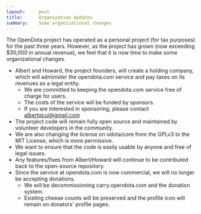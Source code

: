 ```yaml
---
layout:     post
title:      Organization Updates
summary:    Some organizational changes
---
```


The OpenDota project has operated as a personal project (for tax purposes) for the past three years.
However, as the project has grown (now exceeding $30,000 in annual revenue), we feel that it is now time to make some organizational changes.

* Albert and Howard, the project founders, will create a holding company, which will administer the opendota.com service and pay taxes on its revenues as a legal entity.
  * We are committed to keeping the opendota.com service free of charge for users.
  * The costs of the service will be funded by sponsors.
  * If you are interested in sponsoring, please contact albertqcui@gmail.com
* The project code will remain fully open source and maintained by volunteer developers in the community.
 * We are also changing the license on odota/core from the GPLv3 to the MIT License, which is more permissive.
 * We want to ensure that the code is easily usable by anyone and free of legal issues.
 * Any features/fixes from Albert/Howard will continue to be contributed back to the open-source repository.
* Since the service at opendota.com is now commercial, we will no longer be accepting donations.
  * We will be decommissioning carry.opendota.com and the donation system.
  * Existing cheese counts will be preserved and the profile icon will remain on donators' profile pages.
